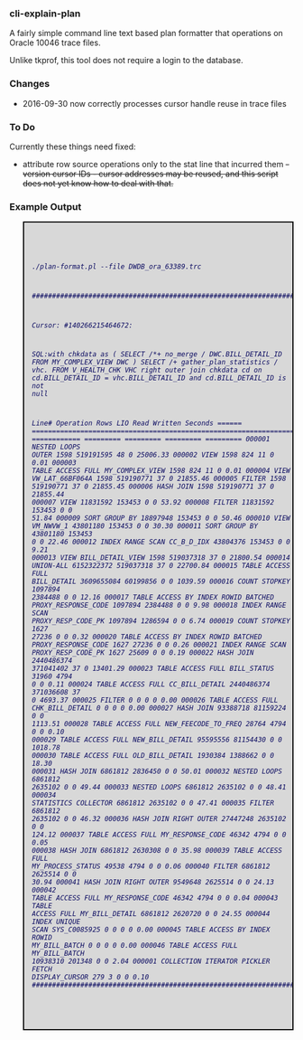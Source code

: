 
<html>
<body>
<h3>cli-explain-plan</h3>


A fairly simple command line text based plan formatter that operations on Oracle 10046 trace files.

Unlike tkprof, this tool does not require a login to the database.

<h3>Changes</h3>

- 2016-09-30 now correctly processes cursor handle reuse in trace files

<h3>To Do</h3>

Currently these things need fixed:

- attribute row source operations only to the stat line that incurred them
<strike>- version cursor IDs - cursor addresses may be reused, and this script does not yet know how to deal with that.</strike>

<h3>Example Output</h3>



<blockquote style='border: 2px solid #000;background-color:#D8D8D8;color:#0B0B61; white-space: pre-wrap;'>
<pre><code><i>

./plan-format.pl --file DWDB_ora_63389.trc

########################################################################################################################

Cursor: #140266215464672:

SQL:with chkdata as (
        SELECT /*+ no_merge */ DWC.BILL_DETAIL_ID
        FROM MY_COMPLEX_VIEW DWC
)
SELECT /*+ gather_plan_statistics */ vhc.*
FROM V_HEALTH_CHK VHC
right outer join chkdata cd on cd.BILL_DETAIL_ID = vhc.BILL_DETAIL_ID
        and cd.BILL_DETAIL_ID is not null

Line#  Operation                                                                                Rows        LIO      Read   Written Seconds
====== ================================================================================ ============  ========= ========= ========= =========
000001 NESTED LOOPS OUTER                                                                       1598  519191595        48         0 25006.33
000002   VIEW                                                                                   1598        824        11         0   0.01
000003     TABLE ACCESS FULL MY_COMPLEX_VIEW                                             1598        824        11         0   0.01
000004   VIEW VW_LAT_66BF064A                                                                   1598  519190771        37         0 21855.46
000005     FILTER                                                                               1598  519190771        37         0 21855.45
000006       HASH JOIN                                                                          1598  519190771        37         0 21855.44
000007         VIEW                                                                         11831592     153453         0         0  53.92
000008           FILTER                                                                     11831592     153453         0         0  51.84
000009             SORT GROUP BY                                                            18897948     153453         0         0  50.46
000010               VIEW VM_NWVW_1                                                         43801180     153453         0         0  30.30
000011                 SORT GROUP BY                                                        43801180     153453         0         0  22.46
000012                   INDEX RANGE SCAN CC_B_D_IDX                                        43804376     153453         0         0   9.21
000013         VIEW BILL_DETAIL_VIEW                                                            1598  519037318        37         0 21800.54
000014           UNION-ALL                                                                6152322372  519037318        37         0 22700.84
000015             TABLE ACCESS FULL BILL_DETAIL                                          3609655084   60199856         0         0 1039.59
000016             COUNT STOPKEY                                                             1097894    2384488         0         0  12.16
000017               TABLE ACCESS BY INDEX ROWID BATCHED PROXY_RESPONSE_CODE                 1097894    2384488         0         0   9.98
000018                 INDEX RANGE SCAN PROXY_RESP_CODE_PK                                   1097894    1286594         0         0   6.74
000019             COUNT STOPKEY                                                                1627      27236         0         0   0.32
000020               TABLE ACCESS BY INDEX ROWID BATCHED PROXY_RESPONSE_CODE                    1627      27236         0         0   0.26
000021                 INDEX RANGE SCAN PROXY_RESP_CODE_PK                                      1627      25609         0         0   0.19
000022             HASH JOIN                                                              2440486374  371041402        37         0 13401.29
000023               TABLE ACCESS FULL BILL_STATUS                                             31960       4794         0         0   0.11
000024               TABLE ACCESS FULL CC_BILL_DETAIL                                     2440486374  371036608        37         0 4693.37
000025             FILTER                                                                          0          0         0         0   0.00
000026               TABLE ACCESS FULL CHK_BILL_DETAIL                                             0          0         0         0   0.00
000027             HASH JOIN                                                                93388718   81159224         0         0 1113.51
000028               TABLE ACCESS FULL NEW_FEECODE_TO_FREQ                                28764       4794         0         0   0.10
000029               TABLE ACCESS FULL NEW_BILL_DETAIL                                 95595556   81154430         0         0 1018.78
000030             TABLE ACCESS FULL OLD_BILL_DETAIL                                         1930384    1388662         0         0  18.30
000031             HASH JOIN                                                                 6861812    2836450         0         0  50.01
000032               NESTED LOOPS                                                            6861812    2635102         0         0  49.44
000033                 NESTED LOOPS                                                          6861812    2635102         0         0  48.41
000034                   STATISTICS COLLECTOR                                                6861812    2635102         0         0  47.41
000035                     FILTER                                                            6861812    2635102         0         0  46.32
000036                       HASH JOIN RIGHT OUTER                                          27447248    2635102         0         0 124.12
000037                         TABLE ACCESS FULL MY_RESPONSE_CODE                              46342       4794         0         0   0.05
000038                         HASH JOIN                                                     6861812    2630308         0         0  35.98
000039                           TABLE ACCESS FULL MY_PROCESS_STATUS                           49538       4794         0         0   0.06
000040                           FILTER                                                      6861812    2625514         0         0  30.94
000041                             HASH JOIN RIGHT OUTER                                     9549648    2625514         0         0  24.13
000042                               TABLE ACCESS FULL MY_RESPONSE_CODE                        46342       4794         0         0   0.04
000043                               TABLE ACCESS FULL MY_BILL_DETAIL                        6861812    2620720         0         0  24.55
000044                   INDEX UNIQUE SCAN SYS_C0085925                                            0          0         0         0   0.00
000045                 TABLE ACCESS BY INDEX ROWID MY_BILL_BATCH                                   0          0         0         0   0.00
000046               TABLE ACCESS FULL MY_BILL_BATCH                                        10938310     201348         0         0   2.04
000001 COLLECTION ITERATOR PICKLER FETCH DISPLAY_CURSOR                                          279          3         0         0   0.10
########################################################################################################################


</i></code></pre>
</blockquote>



